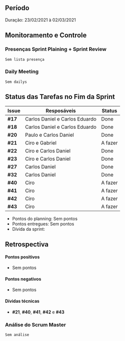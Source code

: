 ## Período
Duração: 23/02/2021  à 02/03/2021

## Monitoramento e Controle
### Presenças Sprint Plaining + Sprint Review

    Sem lista presença

### Daily Meeting

    Sem dailys


## Status das Tarefas no Fim da Sprint
| **Issue** | **Resposáveis** | **Status** |
|--|--|--|
|**#17**| Carlos Daniel e Carlos Eduardo |Done | 
|**#18**| Carlos Daniel e Carlos Eduardo |Done | 
|**#20**| Paulo e Carlos Daniel |Done | 
|**#21**| Ciro e Gabriel | A fazer | 
|**#22**| Ciro e Carlos Daniel |Done | 
|**#23**| Ciro e Carlos Daniel |Done | 
|**#27**| Carlos Daniel |Done | 
|**#32**| Carlos Daniel |Done | 
|**#40**| Ciro | A  fazer | 
|**#41**| Ciro | A fazer| 
|**#42**| Ciro | A fazer| 
|**#43**| Ciro | A fazer| 




- Pontos do planning:  Sem pontos
- Pontos entregues: Sem pontos
- Dívida da sprint: 

## Retrospectiva
#### Pontos positivos
-   Sem pontos

#### Pontos negativos
-   Sem pontos

#### Dívidas técnicas
- **#21**, **#40**, **#41**, **#42** e **#43**

### Análise do Scrum Master
    Sem análise